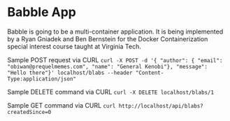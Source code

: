 # Babble App  

Babble is going to be a multi-container application. It is being implemented by a Ryan Gniadek and Ben Bernstein for the Docker Containerization special interest course taught at Virginia Tech.


Sample POST request via CURL 
`curl -X POST -d '{ "author": { "email": "obiwan@prequelmemes.com", "name": "General Kenobi"}, "message": "Hello there"}' localhost/blabs --header "Content-Type:application/json"`

Sample DELETE command via CURL
`curl -X DELETE localhost/blabs/1`

Sample GET command via CURL
`curl http://localhost/api/blabs?createdSince=0`